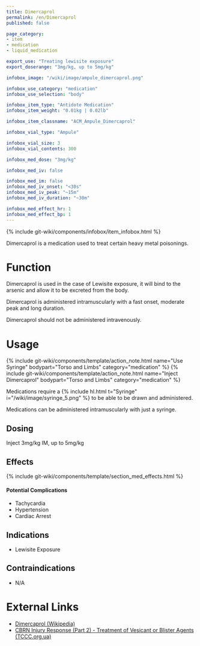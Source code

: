 ```yaml
---
title: Dimercaprol
permalink: /en/Dimercaprol
published: false

page_category:
- item
- medication
- liquid_medication

export_use: "Treating lewisite exposure"
export_doserange: "3mg/kg, up to 5mg/kg"

infobox_image: "/wiki/image/ampule_dimercaprol.png"

infobox_use_category: "medication"
infobox_use_selection: "body"

infobox_item_type: "Antidote Medication"
infobox_item_weight: "0.01kg | 0.02lb"

infobox_item_classname: "ACM_Ampule_Dimercaprol"

infobox_vial_type: "Ampule"

infobox_vial_size: 3
infobox_vial_contents: 300

infobox_med_dose: "3mg/kg"

infobox_med_iv: false

infobox_med_im: false
infobox_med_iv_onset: "<30s"
infobox_med_iv_peak: "~15m"
infobox_med_iv_duration: "~30m"

infobox_med_effect_hr: 1
infobox_med_effect_bp: 1
---
```


{% include git-wiki/components/infobox/item_infobox.html %}

Dimercaprol is a medication used to treat certain heavy metal poisonings.

# Function
Dimercaprol is used in the case of Lewisite exposure, it will bind to the arsenic and allow it to be excreted from the body.

Dimercaprol is administered intramuscularly with a fast onset, moderate peak and long duration.

Dimercaprol should not be administered intravenously.

# Usage
{% include git-wiki/components/template/action_note.html name="Use Syringe" bodypart="Torso and Limbs" category="medication" %}
{% include git-wiki/components/template/action_note.html name="Inject Dimercaprol" bodypart="Torso and Limbs" category="medication" %}

Medications require a {% include hl.html t="Syringe" i="/wiki/image/syringe_5.png" %} to be able to be drawn and administered.

Medications can be administered intramuscularly with just a syringe.

## Dosing
Inject 3mg/kg IM, up to 5mg/kg

## Effects
{% include git-wiki/components/template/section_med_effects.html %}

#### Potential Complications
- Tachycardia
- Hypertension
- Cardiac Arrest

## Indications
- Lewisite Exposure

## Contraindications
- N/A

# External Links
- [Dimercaprol (Wikipedia)](https://en.wikipedia.org/wiki/Dimercaprol)
- [CBRN Injury Response (Part 2) - Treatment of Vesicant or Blister Agents (TCCC.org.ua)](https://tccc.org.ua/en/guide/cbrn-injury-part-2-cpg#n36)